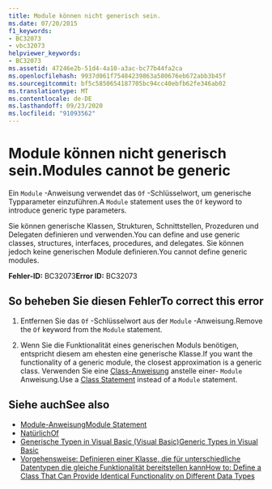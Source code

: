 ```yaml
---
title: Module können nicht generisch sein.
ms.date: 07/20/2015
f1_keywords:
- BC32073
- vbc32073
helpviewer_keywords:
- BC32073
ms.assetid: 47246e2b-51d4-4a10-a3ac-bc77b44fa2ca
ms.openlocfilehash: 9937d061f75484239863a580676eb672abb3b45f
ms.sourcegitcommit: bf5c5850654187705bc94cc40ebfb62fe346ab02
ms.translationtype: MT
ms.contentlocale: de-DE
ms.lasthandoff: 09/23/2020
ms.locfileid: "91093562"
---
```

# <a name="modules-cannot-be-generic"></a><span data-ttu-id="4c98c-102">Module können nicht generisch sein.</span><span class="sxs-lookup"><span data-stu-id="4c98c-102">Modules cannot be generic</span></span>

<span data-ttu-id="4c98c-103">Ein `Module` -Anweisung verwendet das `Of` -Schlüsselwort, um generische Typparameter einzuführen.</span><span class="sxs-lookup"><span data-stu-id="4c98c-103">A `Module` statement uses the `Of` keyword to introduce generic type parameters.</span></span>  
  
 <span data-ttu-id="4c98c-104">Sie können generische Klassen, Strukturen, Schnittstellen, Prozeduren und Delegaten definieren und verwenden.</span><span class="sxs-lookup"><span data-stu-id="4c98c-104">You can define and use generic classes, structures, interfaces, procedures, and delegates.</span></span> <span data-ttu-id="4c98c-105">Sie können jedoch keine generischen Module definieren.</span><span class="sxs-lookup"><span data-stu-id="4c98c-105">You cannot define generic modules.</span></span>  
  
 <span data-ttu-id="4c98c-106">**Fehler-ID:** BC32073</span><span class="sxs-lookup"><span data-stu-id="4c98c-106">**Error ID:** BC32073</span></span>  
  
## <a name="to-correct-this-error"></a><span data-ttu-id="4c98c-107">So beheben Sie diesen Fehler</span><span class="sxs-lookup"><span data-stu-id="4c98c-107">To correct this error</span></span>  
  
1. <span data-ttu-id="4c98c-108">Entfernen Sie das `Of` -Schlüsselwort aus der `Module` -Anweisung.</span><span class="sxs-lookup"><span data-stu-id="4c98c-108">Remove the `Of` keyword from the `Module` statement.</span></span>  
  
2. <span data-ttu-id="4c98c-109">Wenn Sie die Funktionalität eines generischen Moduls benötigen, entspricht diesem am ehesten eine generische Klasse.</span><span class="sxs-lookup"><span data-stu-id="4c98c-109">If you want the functionality of a generic module, the closest approximation is a generic class.</span></span> <span data-ttu-id="4c98c-110">Verwenden Sie eine [Class-Anweisung](../language-reference/statements/class-statement.md) anstelle einer- `Module` Anweisung.</span><span class="sxs-lookup"><span data-stu-id="4c98c-110">Use a [Class Statement](../language-reference/statements/class-statement.md) instead of a `Module` statement.</span></span>  
  
## <a name="see-also"></a><span data-ttu-id="4c98c-111">Siehe auch</span><span class="sxs-lookup"><span data-stu-id="4c98c-111">See also</span></span>

- [<span data-ttu-id="4c98c-112">Module-Anweisung</span><span class="sxs-lookup"><span data-stu-id="4c98c-112">Module Statement</span></span>](../language-reference/statements/module-statement.md)
- [<span data-ttu-id="4c98c-113">Natürlich</span><span class="sxs-lookup"><span data-stu-id="4c98c-113">Of</span></span>](../language-reference/statements/of-clause.md)
- [<span data-ttu-id="4c98c-114">Generische Typen in Visual Basic (Visual Basic)</span><span class="sxs-lookup"><span data-stu-id="4c98c-114">Generic Types in Visual Basic</span></span>](../programming-guide/language-features/data-types/generic-types.md)
- [<span data-ttu-id="4c98c-115">Vorgehensweise: Definieren einer Klasse, die für unterschiedliche Datentypen die gleiche Funktionalität bereitstellen kann</span><span class="sxs-lookup"><span data-stu-id="4c98c-115">How to: Define a Class That Can Provide Identical Functionality on Different Data Types</span></span>](../programming-guide/language-features/data-types/how-to-define-a-class-that-can-provide-identical-functionality.md)
